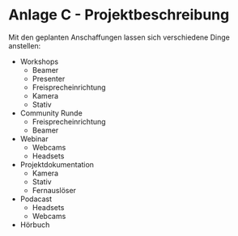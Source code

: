 # Anlage C - Projektbeschreibung


Mit den geplanten Anschaffungen lassen sich verschiedene Dinge anstellen:
* Workshops
  - Beamer
  - Presenter
  - Freisprecheinrichtung
  - Kamera 
  - Stativ
* Community Runde
  - Freisprecheinrichtung
  - Beamer
* Webinar
  - Webcams
  - Headsets
* Projektdokumentation
  - Kamera
  - Stativ
  - Fernauslöser
* Podacast
  - Headsets
  - Webcams
* Hörbuch